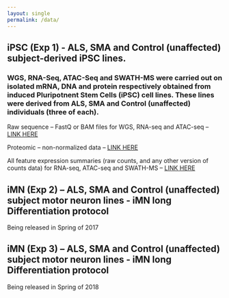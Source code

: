 ```yaml
---
layout: single
permalink: /data/
---
```



## iPSC (Exp 1) - ALS, SMA and Control (unaffected) subject-derived iPSC lines.

### WGS, RNA-Seq, ATAC-Seq and SWATH-MS were carried out on isolated mRNA, DNA and protein respectively obtained from induced Pluripotnent Stem Cells (iPSC) cell lines. These lines were derived from ALS, SMA and Control (unaffected) individuals (three of each).

Raw sequence – FastQ or BAM files for WGS, RNA-seq and ATAC-seq – [LINK HERE]()

Proteomic – non-normalized data – [LINK HERE]()

All feature expression summaries (raw counts, and any other version of counts data) for RNA-seq, ATAC-seq and SWATH-MS – [LINK HERE]()

## iMN (Exp 2) – ALS, SMA and Control (unaffected) subject motor neuron lines - iMN long Differentiation protocol

Being released in Spring of 2017

## iMN (Exp 3) – ALS, SMA and Control (unaffected) subject motor neuron lines - iMN long Differentiation protocol

Being released in Spring of 2018
